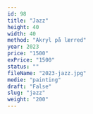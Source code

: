 ```yaml
---
id: 98
title: "Jazz"
height: 40
width: 40
method: "Akryl på lærred"
year: 2023
price: "1500"
exPrice: "1500"
status: ""
fileName: "2023-jazz.jpg"
medie: "painting"
draft: "False"
slug: "jazz"
weight: "200"
---
```

